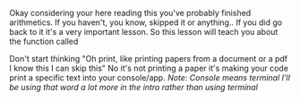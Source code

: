 Okay considering your here reading this you've probably finished arithmetics. If you haven't, you know, skipped it or anything.. If you did go back to it it's a very important lesson. So this lesson will teach you about the function called

Don't start thinking "Oh print, like printing papers from a document or a pdf I know this I can skip this" No it's not printing a paper it's making your code print a specific text into your console/app. *Note: Console means terminal I'll be using that word a lot more in the intro rather than using terminal* 

